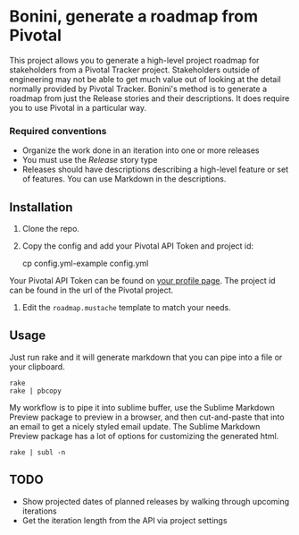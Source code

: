 # Bonini, generate a roadmap from Pivotal

This project allows you to generate a high-level project roadmap for stakeholders from a Pivotal Tracker project. Stakeholders outside of engineering may not be able to get much value out of looking at the detail normally provided by Pivotal Tracker. Bonini's method is to generate a roadmap from just the Release stories and their descriptions. It does require you to use Pivotal in a particular way.

### Required conventions

* Organize the work done in an iteration into one or more releases
* You must use the *Release* story type
* Releases should have descriptions describing a high-level feature or set of features. You can use Markdown in the descriptions.

## Installation

1. Clone the repo.
1. Copy the config and add your Pivotal API Token and project id:

    cp config.yml-example config.yml

  Your Pivotal API Token can be found on [your profile page](https://www.pivotaltracker.com/profile). The project id can be found in the url of the Pivotal project.
1. Edit the `roadmap.mustache` template to match your needs.


## Usage

Just run rake and it will generate markdown that you can pipe into a file or your clipboard.

    rake
    rake | pbcopy

My workflow is to pipe it into sublime buffer, use the Sublime Markdown Preview package to preview in a browser, and then cut-and-paste that into an email to get a nicely styled email update. The Sublime Markdown Preview package has a lot of options for customizing the generated html.

    rake | subl -n

## TODO

* Show projected dates of planned releases by walking through upcoming iterations
* Get the iteration length from the API via project settings
